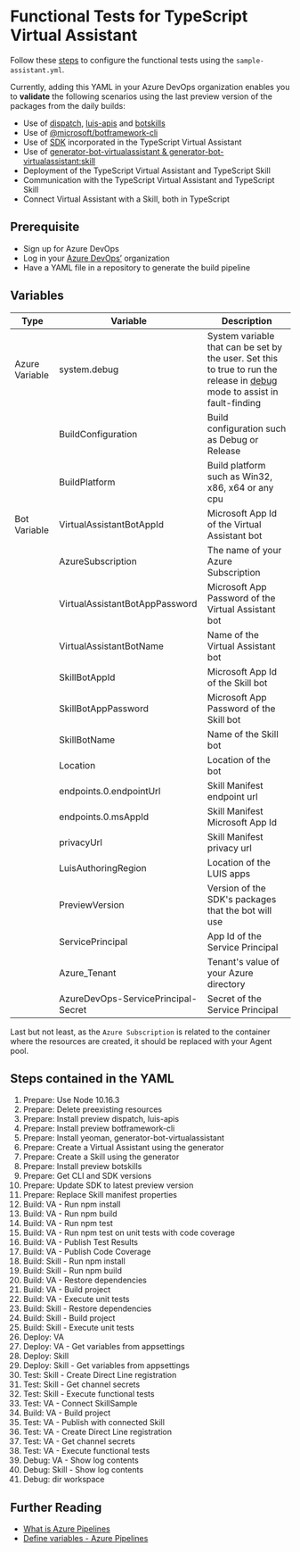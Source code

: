 # Functional Tests for TypeScript Virtual Assistant
Follow these [steps](https://microsoft.github.io/botframework-solutions/solution-accelerators/tutorials/enable-continuous-integration/typescript/3-configure-build-steps/) to configure the functional tests using the `sample-assistant.yml`.

Currently, adding this YAML in your Azure DevOps organization enables you to **validate** the following scenarios using the last preview version of the packages from the daily builds:
- Use of [dispatch](https://botbuilder.myget.org/feed/botbuilder-tools-daily/package/npm/botdispatch), [luis-apis](https://botbuilder.myget.org/feed/botbuilder-tools-daily/package/npm/luis-apis) and [botskills](https://botbuilder.myget.org/feed/aitemplates/package/npm/botskills)
- Use of [@microsoft/botframework-cli](https://botbuilder.myget.org/feed/botframework-cli/package/npm/@microsoft/botframework-cli)
- Use of [SDK](https://botbuilder.myget.org/gallery/botbuilder-v4-js-daily) incorporated in the TypeScript Virtual Assistant
- Use of [generator-bot-virtualassistant & generator-bot-virtualassistant:skill](https://botbuilder.myget.org/feed/aitemplates/package/npm/generator-bot-virtualassistant)
- Deployment of the TypeScript Virtual Assistant and TypeScript Skill
- Communication with the TypeScript Virtual Assistant and TypeScript Skill
- Connect Virtual Assistant with a Skill, both in TypeScript

## Prerequisite
- Sign up for Azure DevOps
- Log in your [Azure DevOps’](https://dev.azure.com/) organization
- Have a YAML file in a repository to generate the build pipeline

## Variables

| Type | Variable | Description |
|------|----------|-------------|
| Azure Variable | system.debug | System variable that can be set by the user. Set this to true to run the release in [debug](https://docs.microsoft.com/en-us/azure/devops/pipelines/release/variables?view=azure-devops&tabs=batch#debug-mode) mode to assist in fault-finding |
|      | BuildConfiguration | Build configuration such as Debug or Release |
|      | BuildPlatform | Build platform such as Win32, x86, x64 or any cpu |
| Bot Variable | VirtualAssistantBotAppId | Microsoft App Id of the Virtual Assistant bot |
|      | AzureSubscription | The name of your Azure Subscription |
|      | VirtualAssistantBotAppPassword | Microsoft App Password of the Virtual Assistant bot |
|      | VirtualAssistantBotName | Name of the Virtual Assistant bot |
|      | SkillBotAppId | Microsoft App Id of the Skill bot |
|      | SkillBotAppPassword | Microsoft App Password of the Skill bot |
|      | SkillBotName | Name of the Skill bot |
|      | Location | Location of the bot |
|      | endpoints.0.endpointUrl | Skill Manifest endpoint url |
|      | endpoints.0.msAppId | Skill Manifest Microsoft App Id |
|      | privacyUrl | Skill Manifest privacy url |
|      | LuisAuthoringRegion | Location of the LUIS apps |
|      | PreviewVersion | Version of the SDK's packages that the bot will use |
|      | ServicePrincipal | App Id of the Service Principal |
|      | Azure_Tenant | Tenant's value of your Azure directory |
|      | AzureDevOps-ServicePrincipal-Secret | Secret of the Service Principal |

Last but not least, as the `Azure Subscription` is related to the container where the resources are created, it should be replaced with your Agent pool.

## Steps contained in the YAML
1. Prepare: Use Node 10.16.3
1. Prepare: Delete preexisting resources
1. Prepare: Install preview dispatch, luis-apis
1. Prepare: Install preview botframework-cli
1. Prepare: Install yeoman, generator-bot-virtualassistant
1. Prepare: Create a Virtual Assistant using the generator
1. Prepare: Create a Skill using the generator
1. Prepare: Install preview botskills
1. Prepare: Get CLI and SDK versions
1. Prepare: Update SDK to latest preview version
1. Prepare: Replace Skill manifest properties
1. Build: VA - Run npm install
1. Build: VA - Run npm build
1. Build: VA - Run npm test
1. Build: VA - Run npm test on unit tests with code coverage
1. Build: VA - Publish Test Results
1. Build: VA - Publish Code Coverage
1. Build: Skill - Run npm install
1. Build: Skill - Run npm build 
1. Build: VA - Restore dependencies
1. Build: VA - Build project
1. Build: VA - Execute unit tests
1. Build: Skill - Restore dependencies
1. Build: Skill - Build project
1. Build: Skill - Execute unit tests
1. Deploy: VA
1. Deploy: VA - Get variables from appsettings
1. Deploy: Skill
1. Deploy: Skill - Get variables from appsettings
1. Test: Skill - Create Direct Line registration
1. Test: Skill - Get channel secrets
1. Test: Skill - Execute functional tests
1. Test: VA - Connect SkillSample
1. Build: VA - Build project
1. Test: VA - Publish with connected Skill
1. Test: VA - Create Direct Line registration
1. Test: VA - Get channel secrets
1. Test: VA - Execute functional tests
1. Debug: VA - Show log contents
1. Debug: Skill - Show log contents 
1. Debug: dir workspace

## Further Reading
- [What is Azure Pipelines](https://docs.microsoft.com/en-us/azure/devops/pipelines/get-started/what-is-azure-pipelines?view=azure-devops)
- [Define variables - Azure Pipelines](https://docs.microsoft.com/en-us/azure/devops/pipelines/process/variables?view=azure-devops&tabs=yaml%2Cbatch)